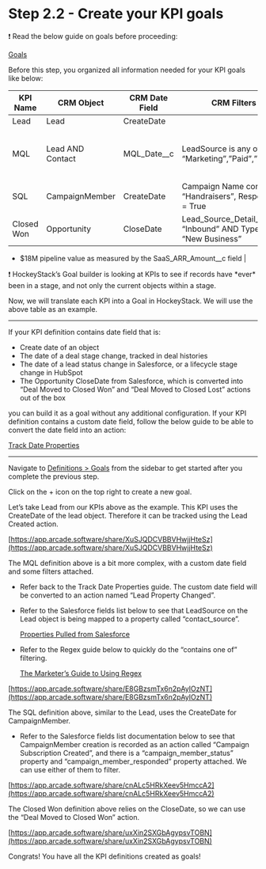 # Step 2.2 - Create your KPI goals

<aside>
❗ Read the below guide on goals before proceeding:

[Goals](../101%20-%20How%20HockeyStack%20Works%2023037b7b5bd944369413b319ea89150a/Goals%2004b8e7d5b7f1472aa6d10767214c88c7.md)

</aside>

Before this step, you organized all information needed for your KPI goals like below:

| **KPI Name** | **CRM Object** | **CRM Date Field** | **CRM Filters** | **Count for Last Month** |
| --- | --- | --- | --- | --- |
| Lead | Lead | CreateDate |  | 10234 |
| MQL | Lead AND Contact   | MQL_Date__c | LeadSource is any of “Marketing”,”Paid”,”Events” | 2378 (deduplicated between Lead and Contacts) |
| SQL | CampaignMember | CreateDate | Campaign Name contains “Handraisers”, Responded = True | 810 |
| Closed Won | Opportunity | CloseDate | Lead_Source_Detail__c = “Inbound” AND Type = “New Business” | - 178 opportunities

- $18M pipeline value as measured by the SaaS_ARR_Amount__c field |

<aside>
❗ HockeyStack’s Goal builder is looking at KPIs to see if records have *ever* been in a stage, and not only the current objects within a stage.

</aside>

Now, we will translate each KPI into a Goal in HockeyStack. We will use the above table as an example. 

---

If your KPI definition contains date field that is:

- Create date of an object
- The date of a deal stage change, tracked in deal histories
- The date of a lead status change in Salesforce, or a lifecycle stage change in HubSpot
- The Opportunity CloseDate from Salesforce, which is converted into “Deal Moved to Closed Won” and “Deal Moved to Closed Lost” actions out of the box

you can build it as a goal without any additional configuration. If your KPI definition contains a custom date field, follow the below guide to be able to convert the date field into an action:

[Track Date Properties](../101%20-%20How%20HockeyStack%20Works%2023037b7b5bd944369413b319ea89150a/Goals%2004b8e7d5b7f1472aa6d10767214c88c7/Track%20Date%20Properties%205dfbe6af4bc64ef48849edd7bd0973ac.md)

---

Navigate to [Definitions > Goals](https://hockeystack.com/dashboard/actions) from the sidebar to get started after you complete the previous step.

Click on the + icon on the top right to create a new goal.

Let’s take Lead from our KPIs above as the example. This KPI uses the CreateDate of the lead object. Therefore it can be tracked using the Lead Created action.

[https://app.arcade.software/share/XuSJQDCVBBVHwjjHteSz](https://app.arcade.software/share/XuSJQDCVBBVHwjjHteSz)

The MQL definition above is a bit more complex, with a custom date field and some filters attached. 

- Refer back to the Track Date Properties guide. The custom date field will be converted to an action named “Lead Property Changed”.
- Refer to the Salesforce fields list below to see that LeadSource on the Lead object is being mapped to a property called “contact_source”.
    
    [Properties Pulled from Salesforce](../../Integrations%2042cfee82e46b412792a90e73fe508246/Salesforce%2034864cb1d9c1493c8c7c8cc4d97665c2/Salesforce%20Pulled%20Objects%20List%20ec4c35fcae7242adb1f8f5be8dff18bd/Properties%20Pulled%20from%20Salesforce%209528239ff8fa4017a0a50b270e21df49.md)
    
- Refer to the Regex guide below to quickly do the “contains one of” filtering.
    
    [The Marketer’s Guide to Using Regex](../101%20-%20How%20HockeyStack%20Works%2023037b7b5bd944369413b319ea89150a/Goals%2004b8e7d5b7f1472aa6d10767214c88c7/The%20Marketer%E2%80%99s%20Guide%20to%20Using%20Regex%20ec0c77006902440ebccb6fb684ec91fa.md)
    

[https://app.arcade.software/share/E8GBzsmTx6n2pAyIOzNT](https://app.arcade.software/share/E8GBzsmTx6n2pAyIOzNT)

The SQL definition above, similar to the Lead, uses the CreateDate for CampaignMember.

- Refer to the Salesforce fields list documentation below to see that CampaignMember creation is recorded as an action called “Campaign Subscription Created”, and there is a “campaign_member_status” property and “campaign_member_responded” property attached. We can use either of them to filter.

[https://app.arcade.software/share/cnALc5HRkXeev5HmccA2](https://app.arcade.software/share/cnALc5HRkXeev5HmccA2)

The Closed Won definition above relies on the CloseDate, so we can use the “Deal Moved to Closed Won” action.

[https://app.arcade.software/share/uxXin2SXGbAgypsvTOBN](https://app.arcade.software/share/uxXin2SXGbAgypsvTOBN)

Congrats! You have all the KPI definitions created as goals!